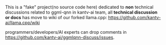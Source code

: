 This is a "fake" project(no source code here) dedicated to <b>non</b> technical discussions related to ggml-qnn in kantv-ai team, all <b>technical discussion or docs</b> has move to wiki of our forked llama.cpp: https://github.com/kantv-ai/llama.cpp/wiki

programmers/developers/AI experts can drop comments in https://github.com/kantv-ai/ggmlqnn-discuss/issues.
